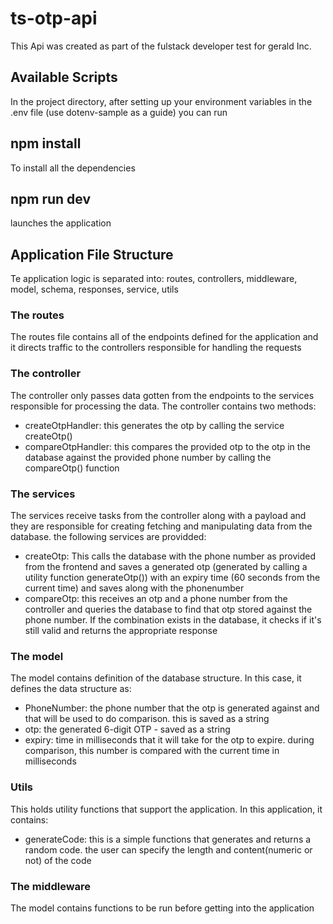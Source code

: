 # ts-otp-api
This Api was created as part of the fulstack developer test for gerald Inc.

## Available Scripts
In the project directory, after setting up your environment variables in the .env file (use dotenv-sample as a guide) you can run

## npm install
To install all the dependencies

## npm run dev
launches the application

## Application File Structure
Te application logic is separated into: routes, controllers, middleware, model, schema, responses, service, utils

### The routes
The routes file contains all of the endpoints defined for the application and it directs traffic to the controllers responsible for handling the requests 

### The controller
The controller only passes data gotten from the endpoints to the services responsible for processing the data.
The controller contains two methods:
- createOtpHandler: this generates the otp by calling the service createOtp()
- compareOtpHandler: this compares the provided otp to the otp in the database against the provided phone number by calling the compareOtp() function

### The services
The services receive tasks from the controller along with a payload and they are responsible for creating fetching and manipulating data from the database. the following services are providded:
- createOtp: This calls the database with the phone number as provided from the frontend and saves a generated otp (generated by calling a utility function generateOtp()) with an expiry time (60 seconds from the current time) and saves along with the phonenumber 
- compareOtp: this receives an otp and a phone number from the controller and queries the database to find that otp stored against the phone number. If the combination exists in the database, it checks if it's still valid and returns the appropriate response

### The model
The model contains definition of the database structure. In this case, it defines the data structure as:
- PhoneNumber: the phone number that the otp is generated against and that will be used to do comparison. this is saved as a string
- otp: the generated 6-digit OTP - saved as a string
- expiry: time in milliseconds that it will take for the otp to expire. during comparison, this number is compared with the current time in milliseconds

### Utils
This holds utility functions that support the application. In this application, it contains: 
- generateCode: this is a simple functions that generates and returns a random code. the user can specify the length and content(numeric or not) of the code

### The middleware
The model contains functions to be run before getting into the application 
 


